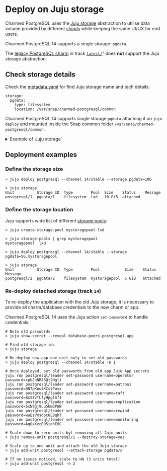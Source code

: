 # Deploy on Juju storage

Charmed PostgreSQL uses the [Juju storage](https://documentation.ubuntu.com/juju/3.6/reference/storage/) abstraction to utilise data volume provided by different [clouds](https://documentation.ubuntu.com/juju/3.6/reference/cloud/#cloud) while keeping the same UI/UX for end users.

Charmed PostgreSQL 14 supports a single storage: `pgdata`.

The [legacy PostgreSQL charm](/explanation/legacy-charm) in track [`latest/`](https://charmhub.io/postgresql?channel=latest/stable)" does **not** support the Juju storage abstraction.

## Check storage details

Check the [metadata.yaml](https://github.com/canonical/postgresql-operator/blob/main/metadata.yaml) for find Juju storage name and tech details:

```text
storage:
  pgdata:
    type: filesystem
    location: /var/snap/charmed-postgresql/common
```

Charmed PostgreSQL 14 supports single storage `pgdata` attaching it on `juju deploy` and mounted inside the Snap common folder `/var/snap/charmed-postgresql/common`.

<details><summary>Example of 'Juju storage'</summary>

```text
> juju deploy postgresql --channel 14/stable

> juju storage
Unit          Storage ID  Type        Size  Status   Message
postgresql/0  pgdata/0    filesystem        pending  

> juju storage
Unit          Storage ID  Type        Pool    Size    Status    Message
postgresql/0  pgdata/0    filesystem  rootfs  97 GiB  attached  

> juju show-storage pgdata/0 
pgdata/0:
  kind: filesystem
  life: alive
  status:
    current: attached
    since: 01 May 2025 18:47:04+02:00
  persistent: false
  attachments:
    units:
      postgresql/0:
        machine: "0"
        location: /var/snap/charmed-postgresql/common
        life: alive

> juju ssh postgresql/0 mount | grep /var/snap/charmed-postgresql/common
/dev/sda1 on /var/snap/charmed-postgresql/common type ext4 (rw,relatime,discard,errors=remount-ro)
```
</details>

## Deployment examples

### Define the storage size

```text
> juju deploy postgresql --channel 14/stable --storage pgdata=10G

> juju storage
Unit          Storage ID  Type        Pool  Size    Status    Message
postgresql/1  pgdata/1    filesystem  lxd   10 GiB  attached  
```

### Define the storage location

Juju supports wide list of different [storage pools](https://bobcares.com/blog/lxd-create-storage-pool/):

```text
> juju create-storage-pool mystoragepool lxd

> juju storage-pools | grep mystoragepool
mystoragepool  lxd       

> juju deploy postgresql --channel 14/stable --storage pgdata=5G,mystoragepool

> juju storage
Unit          Storage ID  Type        Pool           Size    Status    Message
postgresql/2  pgdata/2    filesystem  mystoragepool  5 GiB   attached  
```

### Re-deploy detached storage (track `14`)

To re-deploy the application with the old Juju storage, it is necessary to provide all charm/database  credentials to the new charm or app. 

Charmed PostgreSQL 14 uses the Juju action `set-password` to handle credentials:

```text
# Note old passwords
> juju show-secret --reveal database-peers.postgresql.app

# Find old storage id:
> juju storage

# Re-deploy new app one unit only to set old passwords
> juju deploy postgresql --channel 14/stable -n 1

# Once deployed, set old passwords from old app Juju App secrets
juju run postgresql/leader set-password username=operator password=cpUJnNRJ6Qt2Hgli 
juju run postgresql/leader set-password username=patroni password=0N7pKAutKCstPuvx
juju run postgresql/leader set-password username=raft password=8xSZvTLfyHpglGfI
juju run postgresql/leader set-password username=replication password=5xN9gj9uu5Um3PWB 
juju run postgresql/leader set-password username=rewind password=wuEsPmsdpc6L8qhT 
juju run postgresql/leader set-password username=monitoring password=AgOxXzcRD5iohE6C

# Scale down to zero units byt removing all Juju units
> juju remove-unit postgresql/1 --destroy-storage=yes

# Scale up to one unit and attach the old Juju storage
> juju add-unit postgresql --attach-storage pgdata/x

# If no issues noticed, scale to HA (3 units total)
> juju add-unit postgresql -n 2
```
